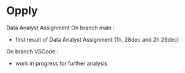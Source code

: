 # Opply

Data Analyst Assignment
On branch main :

- first result of Data Analyst Assignment (1h, 28dec and 2h 29dec)

On branch VSCode :

- work in progress for further analysis
